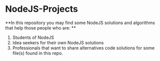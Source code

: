 # NodeJS-Projects
**In this repository you may find some NodeJS solutions and algorithms that help those people who are: **

1. Students of NodeJS
1. Idea seekers for their own NodeJS solutions
1. Professionals that want to share alternatives code solutions for some file(s) found in this repo.
